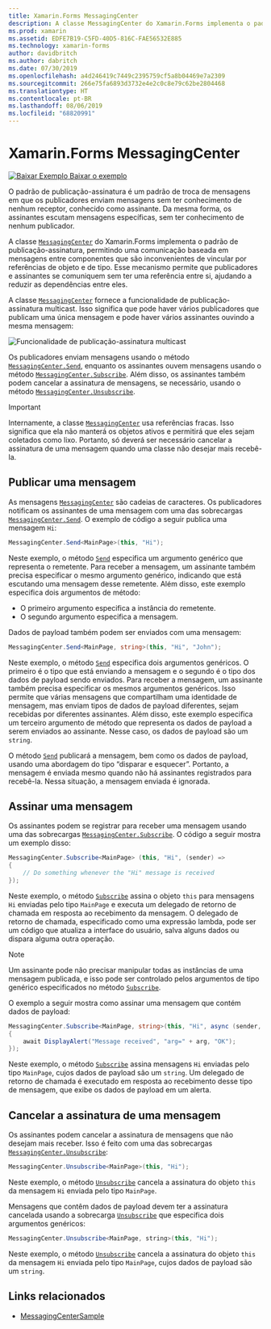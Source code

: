 ```yaml
---
title: Xamarin.Forms MessagingCenter
description: A classe MessagingCenter do Xamarin.Forms implementa o padrão de publicação-assinatura, permitindo uma comunicação baseada em mensagens entre componentes que são inconvenientes de vincular por referências de objeto e de tipo.
ms.prod: xamarin
ms.assetid: EDFE7B19-C5FD-40D5-816C-FAE56532E885
ms.technology: xamarin-forms
author: davidbritch
ms.author: dabritch
ms.date: 07/30/2019
ms.openlocfilehash: a4d246419c7449c2395759cf5a8b04469e7a2309
ms.sourcegitcommit: 266e75fa6893d3732e4e2c0c8e79c62be2804468
ms.translationtype: HT
ms.contentlocale: pt-BR
ms.lasthandoff: 08/06/2019
ms.locfileid: "68820991"
---
```

# <a name="xamarinforms-messagingcenter"></a>Xamarin.Forms MessagingCenter

[![Baixar Exemplo](~/media/shared/download.png) Baixar o exemplo](https://docs.microsoft.com/samples/xamarin/xamarin-forms-samples/usingmessagingcenter)

O padrão de publicação-assinatura é um padrão de troca de mensagens em que os publicadores enviam mensagens sem ter conhecimento de nenhum receptor, conhecido como assinante. Da mesma forma, os assinantes escutam mensagens específicas, sem ter conhecimento de nenhum publicador.

A classe [`MessagingCenter`](xref:Xamarin.Forms.MessagingCenter) do Xamarin.Forms implementa o padrão de publicação-assinatura, permitindo uma comunicação baseada em mensagens entre componentes que são inconvenientes de vincular por referências de objeto e de tipo. Esse mecanismo permite que publicadores e assinantes se comuniquem sem ter uma referência entre si, ajudando a reduzir as dependências entre eles.

A classe [`MessagingCenter`](xref:Xamarin.Forms.MessagingCenter) fornece a funcionalidade de publicação-assinatura multicast. Isso significa que pode haver vários publicadores que publicam uma única mensagem e pode haver vários assinantes ouvindo a mesma mensagem:

![](messaging-center-images/messaging-center.png "Funcionalidade de publicação-assinatura multicast")

Os publicadores enviam mensagens usando o método [`MessagingCenter.Send`](xref:Xamarin.Forms.MessagingCenter.Send*), enquanto os assinantes ouvem mensagens usando o método [`MessagingCenter.Subscribe`](xref:Xamarin.Forms.MessagingCenter.Subscribe*). Além disso, os assinantes também podem cancelar a assinatura de mensagens, se necessário, usando o método [`MessagingCenter.Unsubscribe`](xref:Xamarin.Forms.MessagingCenter.Unsubscribe*).

> [!IMPORTANT]
> Internamente, a classe [`MessagingCenter`](xref:Xamarin.Forms.MessagingCenter) usa referências fracas. Isso significa que ela não manterá os objetos ativos e permitirá que eles sejam coletados como lixo. Portanto, só deverá ser necessário cancelar a assinatura de uma mensagem quando uma classe não desejar mais recebê-la.

## <a name="publish-a-message"></a>Publicar uma mensagem

As mensagens [`MessagingCenter`](xref:Xamarin.Forms.MessagingCenter) são cadeias de caracteres. Os publicadores notificam os assinantes de uma mensagem com uma das sobrecargas [`MessagingCenter.Send`](xref:Xamarin.Forms.MessagingCenter.Send*). O exemplo de código a seguir publica uma mensagem `Hi`:

```csharp
MessagingCenter.Send<MainPage>(this, "Hi");
```

Neste exemplo, o método [`Send`](xref:Xamarin.Forms.MessagingCenter.Send*) especifica um argumento genérico que representa o remetente. Para receber a mensagem, um assinante também precisa especificar o mesmo argumento genérico, indicando que está escutando uma mensagem desse remetente. Além disso, este exemplo especifica dois argumentos de método:

- O primeiro argumento especifica a instância do remetente.
- O segundo argumento especifica a mensagem.

Dados de payload também podem ser enviados com uma mensagem:

```csharp
MessagingCenter.Send<MainPage, string>(this, "Hi", "John");
```

Neste exemplo, o método [`Send`](xref:Xamarin.Forms.MessagingCenter.Send*) especifica dois argumentos genéricos. O primeiro é o tipo que está enviando a mensagem e o segundo é o tipo dos dados de payload sendo enviados. Para receber a mensagem, um assinante também precisa especificar os mesmos argumentos genéricos. Isso permite que várias mensagens que compartilham uma identidade de mensagem, mas enviam tipos de dados de payload diferentes, sejam recebidas por diferentes assinantes. Além disso, este exemplo especifica um terceiro argumento de método que representa os dados de payload a serem enviados ao assinante. Nesse caso, os dados de payload são um `string`.

O método [`Send`](xref:Xamarin.Forms.MessagingCenter.Send*) publicará a mensagem, bem como os dados de payload, usando uma abordagem do tipo “disparar e esquecer”. Portanto, a mensagem é enviada mesmo quando não há assinantes registrados para recebê-la. Nessa situação, a mensagem enviada é ignorada.

## <a name="subscribe-to-a-message"></a>Assinar uma mensagem

Os assinantes podem se registrar para receber uma mensagem usando uma das sobrecargas [`MessagingCenter.Subscribe`](xref:Xamarin.Forms.MessagingCenter.Subscribe*). O código a seguir mostra um exemplo disso:

```csharp
MessagingCenter.Subscribe<MainPage> (this, "Hi", (sender) =>
{
    // Do something whenever the "Hi" message is received
});
```

Neste exemplo, o método [`Subscribe`](xref:Xamarin.Forms.MessagingCenter.Subscribe*) assina o objeto `this` para mensagens `Hi` enviadas pelo tipo `MainPage` e executa um delegado de retorno de chamada em resposta ao recebimento da mensagem. O delegado de retorno de chamada, especificado como uma expressão lambda, pode ser um código que atualiza a interface do usuário, salva alguns dados ou dispara alguma outra operação.

> [!NOTE]
> Um assinante pode não precisar manipular todas as instâncias de uma mensagem publicada, e isso pode ser controlado pelos argumentos de tipo genérico especificados no método [`Subscribe`](xref:Xamarin.Forms.MessagingCenter.Subscribe*).

O exemplo a seguir mostra como assinar uma mensagem que contém dados de payload:

```csharp
MessagingCenter.Subscribe<MainPage, string>(this, "Hi", async (sender, arg) =>
{
    await DisplayAlert("Message received", "arg=" + arg, "OK");
});
```

Neste exemplo, o método [`Subscribe`](xref:Xamarin.Forms.MessagingCenter.Subscribe*) assina mensagens `Hi` enviadas pelo tipo `MainPage`, cujos dados de payload são um `string`. Um delegado de retorno de chamada é executado em resposta ao recebimento desse tipo de mensagem, que exibe os dados de payload em um alerta.

## <a name="unsubscribe-from-a-message"></a>Cancelar a assinatura de uma mensagem

Os assinantes podem cancelar a assinatura de mensagens que não desejam mais receber. Isso é feito com uma das sobrecargas [`MessagingCenter.Unsubscribe`](xref:Xamarin.Forms.MessagingCenter.Unsubscribe*):

```csharp
MessagingCenter.Unsubscribe<MainPage>(this, "Hi");
```

Neste exemplo, o método [`Unsubscribe`](xref:Xamarin.Forms.MessagingCenter.Unsubscribe*) cancela a assinatura do objeto `this` da mensagem `Hi` enviada pelo tipo `MainPage`.

Mensagens que contêm dados de payload devem ter a assinatura cancelada usando a sobrecarga [`Unsubscribe`](xref:Xamarin.Forms.MessagingCenter.Unsubscribe*) que especifica dois argumentos genéricos:

```csharp
MessagingCenter.Unsubscribe<MainPage, string>(this, "Hi");
```

Neste exemplo, o método [`Unsubscribe`](xref:Xamarin.Forms.MessagingCenter.Unsubscribe*) cancela a assinatura do objeto `this` da mensagem `Hi` enviada pelo tipo `MainPage`, cujos dados de payload são um `string`.

## <a name="related-links"></a>Links relacionados

- [MessagingCenterSample](https://docs.microsoft.com/samples/xamarin/xamarin-forms-samples/usingmessagingcenter)
